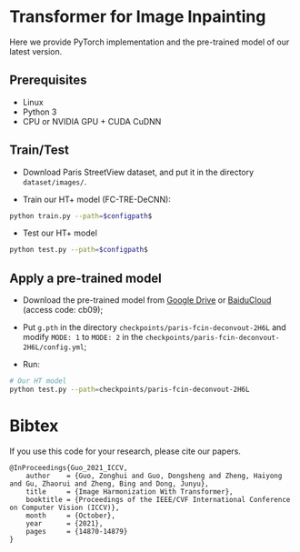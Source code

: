 <base target="_blank"/>


# Transformer for Image Inpainting<br>

Here we provide PyTorch implementation and the pre-trained model of our latest version.

## Prerequisites

- Linux
- Python 3
- CPU or NVIDIA GPU + CUDA CuDNN

## Train/Test
- Download Paris StreetView dataset, and put it in the directory `dataset/images/`.

- Train our HT+ model (FC-TRE-DeCNN):
```bash
python train.py --path=$configpath$
```
- Test our HT+ model
```bash
python test.py --path=$configpath$
```

## Apply a pre-trained model
- Download the pre-trained model from [Google Drive](https://drive.google.com/file/d/1pRDpYZrRd6iR314skgX086lmYvUMExIx/view?usp=sharing) or [BaiduCloud](https://pan.baidu.com/s/10xrromZdpnD5lB_nF1MO2Q) (access code: cb09); 

- Put `g.pth` in the directory `checkpoints/paris-fcin-deconvout-2H6L` and modify `MODE: 1` to `MODE: 2` in the `checkpoints/paris-fcin-deconvout-2H6L/config.yml`;
- Run:
```bash
# Our HT model
python test.py --path=checkpoints/paris-fcin-deconvout-2H6L
```

# Bibtex
If you use this code for your research, please cite our papers.


```
@InProceedings{Guo_2021_ICCV,
    author    = {Guo, Zonghui and Guo, Dongsheng and Zheng, Haiyong and Gu, Zhaorui and Zheng, Bing and Dong, Junyu},
    title     = {Image Harmonization With Transformer},
    booktitle = {Proceedings of the IEEE/CVF International Conference on Computer Vision (ICCV)},
    month     = {October},
    year      = {2021},
    pages     = {14870-14879}
}
```
